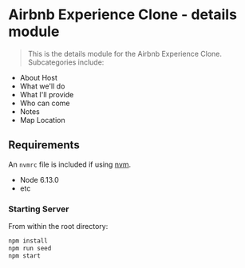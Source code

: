 # Airbnb Experience Clone - details module

> This is the details module for the Airbnb Experience Clone.  Subcategories include:
- About Host
- What we'll do
- What I'll provide
- Who can come
- Notes
- Map Location

## Requirements

An `nvmrc` file is included if using [nvm](https://github.com/creationix/nvm).

- Node 6.13.0
- etc

### Starting Server

From within the root directory:

```sh
npm install 
npm run seed
npm start
```

